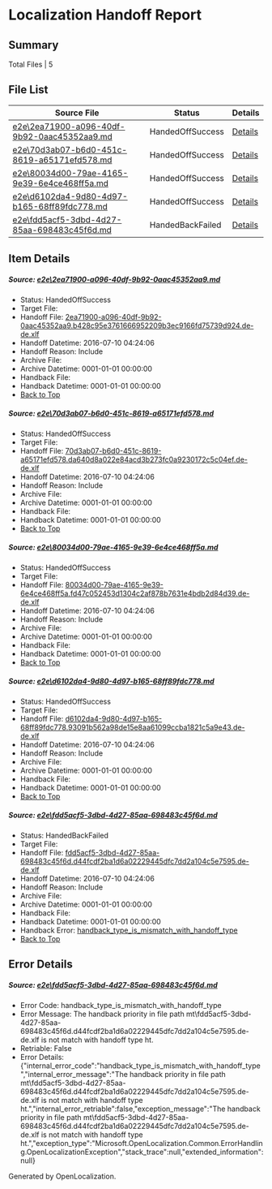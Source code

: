 # <a name='report-top'></a> Localization Handoff Report

## Summary
 Total Files | 5

## File List
 Source File | Status | Details 
 ----------- | ------ | ------- 
 [e2e\2ea71900-a096-40df-9b92-0aac45352aa9.md](https://github.com/OpenLocalizationTestOrg/oltest/blob/25ac1b5b972f864fad6f23e6a6b8b65e9019fb76/e2e/2ea71900-a096-40df-9b92-0aac45352aa9.md) | HandedOffSuccess | [Details](#d357fe562b7fe23ad3c61cab8eb53a05298a6ced1)
 [e2e\70d3ab07-b6d0-451c-8619-a65171efd578.md](https://github.com/OpenLocalizationTestOrg/oltest/blob/ca821e2067eff7ceae0ffd6be6bb78015006ce9d/e2e/70d3ab07-b6d0-451c-8619-a65171efd578.md) | HandedOffSuccess | [Details](#77b726f2cd87896945378207ab675459259914cb4)
 [e2e\80034d00-79ae-4165-9e39-6e4ce468ff5a.md](https://github.com/OpenLocalizationTestOrg/oltest/blob/243a03ca63809d5c74d5e43b799803b04ab474a5/e2e/80034d00-79ae-4165-9e39-6e4ce468ff5a.md) | HandedOffSuccess | [Details](#7b56735b0e1c5bf3f55f698f2b072fb69f22aaa85)
 [e2e\d6102da4-9d80-4d97-b165-68ff89fdc778.md](https://github.com/OpenLocalizationTestOrg/oltest/blob/25ac1b5b972f864fad6f23e6a6b8b65e9019fb76/e2e/d6102da4-9d80-4d97-b165-68ff89fdc778.md) | HandedOffSuccess | [Details](#d4e85e9bfa3101c171a7dbed65062b5d28e03d7d8)
 [e2e\fdd5acf5-3dbd-4d27-85aa-698483c45f6d.md](https://github.com/OpenLocalizationTestOrg/oltest/blob/5fd4b4ab0d755dd537e6ab34d9ab3bd7be8cb3a7/e2e/fdd5acf5-3dbd-4d27-85aa-698483c45f6d.md) | HandedBackFailed | [Details](#b942ce719d3326d45cdef3d65c2a9705e070fc8411)

## Item Details
##### <a name='d357fe562b7fe23ad3c61cab8eb53a05298a6ced1'></a> Source: [e2e\2ea71900-a096-40df-9b92-0aac45352aa9.md](https://github.com/OpenLocalizationTestOrg/oltest/blob/25ac1b5b972f864fad6f23e6a6b8b65e9019fb76/e2e/2ea71900-a096-40df-9b92-0aac45352aa9.md)
* Status: HandedOffSuccess
* Target File: 
* Handoff File: [2ea71900-a096-40df-9b92-0aac45352aa9.b428c95e3761666952209b3ec9166fd75739d924.de-de.xlf](https://github.com/OpenLocalizationTestOrg/olhandoff-e2e/blob/9e740725f56f2b8c807d41bf27e9671b2cd2efa1/ol-handoff/OpenLocalizationTestOrg/oltest-dede-fly/ci/2ea71900-a096-40df-9b92-0aac45352aa9.b428c95e3761666952209b3ec9166fd75739d924.de-de.xlf)
* Handoff Datetime: 2016-07-10 04:24:06
* Handoff Reason: Include
* Archive File: 
* Archive Datetime: 0001-01-01 00:00:00
* Handback File: 
* Handback Datetime: 0001-01-01 00:00:00
* [Back to Top](#report-top)

##### <a name='77b726f2cd87896945378207ab675459259914cb4'></a> Source: [e2e\70d3ab07-b6d0-451c-8619-a65171efd578.md](https://github.com/OpenLocalizationTestOrg/oltest/blob/ca821e2067eff7ceae0ffd6be6bb78015006ce9d/e2e/70d3ab07-b6d0-451c-8619-a65171efd578.md)
* Status: HandedOffSuccess
* Target File: 
* Handoff File: [70d3ab07-b6d0-451c-8619-a65171efd578.da640d8a022e84acd3b273fc0a9230172c5c04ef.de-de.xlf](https://github.com/OpenLocalizationTestOrg/olhandoff-e2e/blob/9e740725f56f2b8c807d41bf27e9671b2cd2efa1/ol-handoff/OpenLocalizationTestOrg/oltest-dede-fly/ci/70d3ab07-b6d0-451c-8619-a65171efd578.da640d8a022e84acd3b273fc0a9230172c5c04ef.de-de.xlf)
* Handoff Datetime: 2016-07-10 04:24:06
* Handoff Reason: Include
* Archive File: 
* Archive Datetime: 0001-01-01 00:00:00
* Handback File: 
* Handback Datetime: 0001-01-01 00:00:00
* [Back to Top](#report-top)

##### <a name='7b56735b0e1c5bf3f55f698f2b072fb69f22aaa85'></a> Source: [e2e\80034d00-79ae-4165-9e39-6e4ce468ff5a.md](https://github.com/OpenLocalizationTestOrg/oltest/blob/243a03ca63809d5c74d5e43b799803b04ab474a5/e2e/80034d00-79ae-4165-9e39-6e4ce468ff5a.md)
* Status: HandedOffSuccess
* Target File: 
* Handoff File: [80034d00-79ae-4165-9e39-6e4ce468ff5a.fd47c052453d1304c2af878b7631e4bdb2d84d39.de-de.xlf](https://github.com/OpenLocalizationTestOrg/olhandoff-e2e/blob/9e740725f56f2b8c807d41bf27e9671b2cd2efa1/ol-handoff/OpenLocalizationTestOrg/oltest-dede-fly/ci/80034d00-79ae-4165-9e39-6e4ce468ff5a.fd47c052453d1304c2af878b7631e4bdb2d84d39.de-de.xlf)
* Handoff Datetime: 2016-07-10 04:24:06
* Handoff Reason: Include
* Archive File: 
* Archive Datetime: 0001-01-01 00:00:00
* Handback File: 
* Handback Datetime: 0001-01-01 00:00:00
* [Back to Top](#report-top)

##### <a name='d4e85e9bfa3101c171a7dbed65062b5d28e03d7d8'></a> Source: [e2e\d6102da4-9d80-4d97-b165-68ff89fdc778.md](https://github.com/OpenLocalizationTestOrg/oltest/blob/25ac1b5b972f864fad6f23e6a6b8b65e9019fb76/e2e/d6102da4-9d80-4d97-b165-68ff89fdc778.md)
* Status: HandedOffSuccess
* Target File: 
* Handoff File: [d6102da4-9d80-4d97-b165-68ff89fdc778.93091b562a98de15e8aa61099ccba1821c5a9e43.de-de.xlf](https://github.com/OpenLocalizationTestOrg/olhandoff-e2e/blob/9e740725f56f2b8c807d41bf27e9671b2cd2efa1/ol-handoff/OpenLocalizationTestOrg/oltest-dede-fly/ci/d6102da4-9d80-4d97-b165-68ff89fdc778.93091b562a98de15e8aa61099ccba1821c5a9e43.de-de.xlf)
* Handoff Datetime: 2016-07-10 04:24:06
* Handoff Reason: Include
* Archive File: 
* Archive Datetime: 0001-01-01 00:00:00
* Handback File: 
* Handback Datetime: 0001-01-01 00:00:00
* [Back to Top](#report-top)

##### <a name='b942ce719d3326d45cdef3d65c2a9705e070fc8411'></a> Source: [e2e\fdd5acf5-3dbd-4d27-85aa-698483c45f6d.md](https://github.com/OpenLocalizationTestOrg/oltest/blob/5fd4b4ab0d755dd537e6ab34d9ab3bd7be8cb3a7/e2e/fdd5acf5-3dbd-4d27-85aa-698483c45f6d.md)
* Status: HandedBackFailed
* Target File: 
* Handoff File: [fdd5acf5-3dbd-4d27-85aa-698483c45f6d.d44fcdf2ba1d6a02229445dfc7dd2a104c5e7595.de-de.xlf](https://github.com/OpenLocalizationTestOrg/olhandoff-e2e/blob/9e740725f56f2b8c807d41bf27e9671b2cd2efa1/ol-handoff/OpenLocalizationTestOrg/oltest-dede-fly/ci/fdd5acf5-3dbd-4d27-85aa-698483c45f6d.d44fcdf2ba1d6a02229445dfc7dd2a104c5e7595.de-de.xlf)
* Handoff Datetime: 2016-07-10 04:24:06
* Handoff Reason: Include
* Archive File: 
* Archive Datetime: 0001-01-01 00:00:00
* Handback File: 
* Handback Datetime: 0001-01-01 00:00:00
* Handback Error: [handback_type_is_mismatch_with_handoff_type](#b942ce719d3326d45cdef3d65c2a9705e070fc8411handback_type_is_mismatch_with_handoff_type)
* [Back to Top](#report-top)


## Error Details
##### <a name='b942ce719d3326d45cdef3d65c2a9705e070fc8411handback_type_is_mismatch_with_handoff_type'></a> Source: [e2e\fdd5acf5-3dbd-4d27-85aa-698483c45f6d.md](#b942ce719d3326d45cdef3d65c2a9705e070fc8411)
* Error Code: handback_type_is_mismatch_with_handoff_type
* Error Message: The handback priority in file path mt\fdd5acf5-3dbd-4d27-85aa-698483c45f6d.d44fcdf2ba1d6a02229445dfc7dd2a104c5e7595.de-de.xlf is not match with handoff type ht.
* Retriable: False
* Error Details: {"internal_error_code":"handback_type_is_mismatch_with_handoff_type","internal_error_message":"The handback priority in file path mt\\fdd5acf5-3dbd-4d27-85aa-698483c45f6d.d44fcdf2ba1d6a02229445dfc7dd2a104c5e7595.de-de.xlf is not match with handoff type ht.","internal_error_retriable":false,"exception_message":"The handback priority in file path mt\\fdd5acf5-3dbd-4d27-85aa-698483c45f6d.d44fcdf2ba1d6a02229445dfc7dd2a104c5e7595.de-de.xlf is not match with handoff type ht.","exception_type":"Microsoft.OpenLocalization.Common.ErrorHandling.OpenLocalizationException","stack_trace":null,"extended_information":null}


Generated by OpenLocalization.

